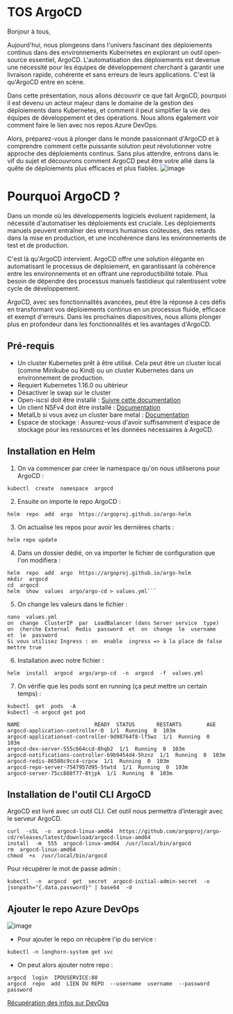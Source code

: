 ﻿# TOS ArgoCD

Bonjour à tous,

Aujourd'hui, nous plongeons dans l'univers fascinant des déploiements continus dans des environnements Kubernetes en explorant un outil open-source essentiel, ArgoCD. L'automatisation des déploiements est devenue une nécessité pour les équipes de développement cherchant à garantir une livraison rapide, cohérente et sans erreurs de leurs applications. C'est là qu'ArgoCD entre en scène.

Dans cette présentation, nous allons découvrir ce que fait ArgoCD, pourquoi il est devenu un acteur majeur dans le domaine de la gestion des déploiements dans Kubernetes, et comment il peut simplifier la vie des équipes de développement et des opérations. Nous allons également voir comment faire le lien avec nos repos Azure DevOps.

Alors, préparez-vous à plonger dans le monde passionnant d'ArgoCD et à comprendre comment cette puissante solution peut révolutionner votre approche des déploiements continus. Sans plus attendre, entrons dans le vif du sujet et découvrons comment ArgoCD peut être votre allié dans la quête de déploiements plus efficaces et plus fiables.
![image](https://github.com/TheoVLT/TOS-ArgoCD/assets/148872577/d439fb3b-c256-481e-a562-1899c1723255)


# Pourquoi ArgoCD ?

Dans un monde où les développements logiciels évoluent rapidement, la nécessité d'automatiser les déploiements est cruciale. Les déploiements manuels peuvent entraîner des erreurs humaines coûteuses, des retards dans la mise en production, et une incohérence dans les environnements de test et de production.

C'est là qu'ArgoCD intervient. ArgoCD offre une solution élégante en automatisant le processus de déploiement, en garantissant la cohérence entre les environnements et en offrant une reproductibilité totale. Plus besoin de dépendre des processus manuels fastidieux qui ralentissent votre cycle de développement.

ArgoCD, avec ses fonctionnalités avancées, peut être la réponse à ces défis en transformant vos déploiements continus en un processus fluide, efficace et exempt d'erreurs. Dans les prochaines diapositives, nous allons plonger plus en profondeur dans les fonctionnalités et les avantages d'ArgoCD.

## Pré-requis

- Un cluster Kubernetes prêt à être utilisé. Cela peut être un cluster local (comme Minikube ou Kind) ou un cluster Kubernetes dans un environnement de production.
- Requiert Kubernetes 1.16.0 ou ultérieur
- Désactiver le swap sur le cluster
- Open-iscsi doit être installé :  [Suivre cette documentation](https://longhorn.io/docs/1.5.1/deploy/install/#installing-open-iscsi)
- Un client NSFv4 doit être installé :  [Documentation](https://longhorn.io/docs/1.5.1/deploy/install/#installing-nfsv4-client)
- MetalLb si vous avez un cluster bare metal :  [Documentation](https://metallb.universe.tf/installation/)
- Espace de stockage : Assurez-vous d'avoir suffisamment d'espace de stockage pour les ressources et les données nécessaires à ArgoCD.

## Installation en Helm
1. On va commencer par créer le namespace qu'on nous utiliserons pour ArgoCD :
```shell
kubectl  create  namespace  argocd
```
2. Ensuite on importe le repo ArgoCD :
```shell
helm  repo  add  argo  https://argoproj.github.io/argo-helm
```
3. On actualise les repos pour avoir les dernières charts :
```shell
helm repo update
```

4. Dans un dossier dédié, on va importer le fichier de configuration que l'on modifiera :
```shell
helm  repo  add  argo  https://argoproj.github.io/argo-helm
mkdir  argocd
cd  argocd
helm  show  values  argo/argo-cd > values.yml```
```
5. On change les valeurs dans le fichier :
```shell
nano  values.yml
on  change  ClusterIP  par  LoadBalancer (dans Server service  type)
on  cherche External  Redis  password  et  on  change  le  username  et  le  password
Si vous utilisez Ingress : on  enable  ingress => à la place de false mettre true 
```
6. Installation avec notre fichier :
```shell
helm  install  argocd  argo/argo-cd  -n  argocd  -f  values.yml
```
7. On vérifie que les pods sont en running (ça peut mettre un certain temps) :
```shell
kubectl  get  pods  -A
kubectl -n argocd get pod
```

```shell
NAME  						READY  STATUS  		RESTARTS  		AGE
argocd-application-controller-0  1/1  Running  0  103m
argocd-applicationset-controller-9d98764f8-lf5wz  1/1  Running  0  103m
argocd-dex-server-555c664ccd-8hqb2  1/1  Running  0  103m
argocd-notifications-controller-b9b9454d4-5hznz  1/1  Running  0  103m
argocd-redis-86588c9cc4-crpcw  1/1  Running  0  103m
argocd-repo-server-7547957d95-5twtd  1/1  Running  0  103m
argocd-server-75cc888f77-8tjpk  1/1  Running  0  103m
```

## Installation de l'outil CLI ArgoCD
ArgoCD est livré avec un outil CLI. Cet outil nous permettra d’interagir avec le serveur ArgoCD.
```shell
curl  -sSL  -o  argocd-linux-amd64  https://github.com/argoproj/argo-cd/releases/latest/download/argocd-linux-amd64
install  -m  555  argocd-linux-amd64  /usr/local/bin/argocd
rm  argocd-linux-amd64
chmod  +x  /usr/local/bin/argocd
```
Pour récupérer le mot de passe admin :
```shell
kubectl  -n  argocd  get  secret  argocd-initial-admin-secret  -o  jsonpath="{.data.password}" | base64  -d
```

## Ajouter le repo Azure DevOps
![image](https://github.com/TheoVLT/TOS-ArgoCD/assets/148872577/fe75a98d-81ce-44ce-9e5d-7643f75ae303)
- Pour ajouter le repo on récupère l'ip du service :
```shell
kubectl -n longhorn-system get svc
```
- On peut alors ajouter notre repo :
```shell
argocd  login  IPDUSERVICE:80
argocd  repo  add  LIEN DU REPO  --username  username  --password  password
```
[Récupération des infos sur DevOps](https://drive.google.com/file/d/1cMbW5Csqaw1JUx7ZwvMPHbCu5J7Ko-gz/view?usp=drive_link)


